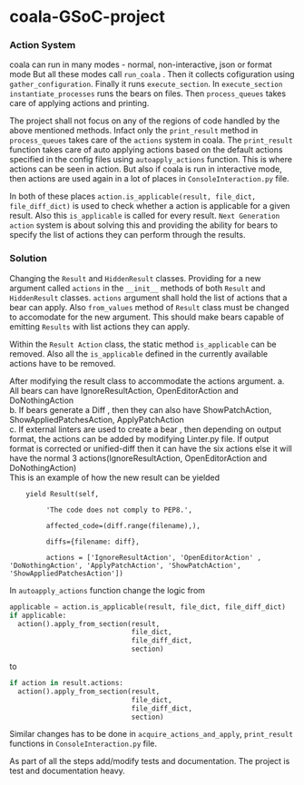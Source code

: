 # coala-GSoC-project

### Action System

coala can run in many modes - normal, non-interactive, json or format mode But all these modes call `run_coala` . Then it collects cofiguration using `gather_configuration`. Finally it runs `execute_section`.  In `execute_section`  `instantiate_processes` runs the bears on files. Then `process_queues` takes care of applying actions and printing. 

The project shall not focus on any of the regions of code handled by the above mentioned methods. 
Infact only the `print_result` method in `process_queues` takes care of the `actions` system in coala.  The `print_result` function takes care of auto applying actions based on the default actions specified in the config files using `autoapply_actions` function. This is where actions can be seen in action. But also if coala is run in interactive mode, then actions are used again in a lot of places in `ConsoleInteraction.py` file. 

In both of these places `action.is_applicable(result, file_dict, file_diff_dict)` is used to check whether a action is applicable for a given result. Also this `is_applicable` is called for every result. `Next Generation action` system is about solving this and providing the ability for bears to specify the list of actions they can perform through the results.


### Solution

Changing the `Result` and `HiddenResult` classes. Providing for a new argument called `actions` in the `__init__` methods of both `Result` and `HiddenResult` classes. `actions` argument shall hold the list of actions that a bear can apply. Also `from_values` method of `Result` class must be changed to accomodate for the new argument. This should make bears capable of emitting `Results` with list actions they can apply.

Within the `Result Action` class, the static method `is_applicable` can be removed. Also all the `is_applicable` defined in the currently available actions have to be removed. 

After modifying the result class to accommodate the actions argument.
  a. All bears can have IgnoreResultAction, OpenEditorAction and DoNothingAction<br>
  b. If bears generate a Diff , then they can also have ShowPatchAction, ShowAppliedPatchesAction, ApplyPatchAction<br>
  c. If external linters are used to create a bear , then depending on output format, the actions can be added by modifying        Linter.py file.  If output format is corrected or unified-diff then it can have the six actions else it will have the          normal 3 actions(IgnoreResultAction, OpenEditorAction and DoNothingAction)<br>
     This is an example of how the new result can be yielded
     

        yield Result(self,

             'The code does not comply to PEP8.',

             affected_code=(diff.range(filename),),

             diffs={filename: diff},

             actions = ['IgnoreResultAction', 'OpenEditorAction' , 'DoNothingAction', 'ApplyPatchAction', 'ShowPatchAction',  'ShowAppliedPatchesAction'])


In `autoapply_actions` function change the logic from 
  ```python
  applicable = action.is_applicable(result, file_dict, file_diff_dict)
  if applicable:
    action().apply_from_section(result,
                                file_dict,
                                file_diff_dict,
                                section)
  ```

to 
  ```python 
  if action in result.actions:
    action().apply_from_section(result,
                                file_dict,
                                file_diff_dict,
                                section)
  ```
Similar changes has to be done in `acquire_actions_and_apply`, `print_result` functions in `ConsoleInteraction.py` file. 

As part of all the steps add/modify tests and documentation. The project is test and documentation heavy.
